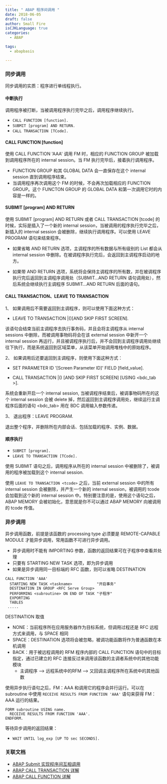 ```yaml
---
title: " ABAP 程序间调用 "
date: 2018-06-05
draft: false
author: Small Fire
isCJKLanguage: true
categories: 
  - ABAP

tags: 
  - abapbasis

---
```


### 同步调用

同步调用的实质：程序进行单线程执行。

#### 中断执行

调用程序被打断，当被调用程序执行完毕之后，调用程序继续执行。

- `CALL FUNCTION [function].`
- `SUBMIT [program] AND RETURN.`
- `CALL TRANSACTION [TCode].`

#### CALL FUNCTION [function]

使用 CALL FUNCTION 'AAA' 调用 FM 时，相应的 FUNCTION GROUP 被加载到调用程序所在的 internal session。当 FM 执行完毕后，接着执行调用程序。

- FUNCTION GROUP 和其 GLOBAL DATA 会一直保存在这个 internal session 直到调用程序结束。
- 当调用程序再次调用这个 FM 的时候，不会再次加载相应的 FUNCTION GROUP。这个 FUNCTON GROUP 的 GLOBAL DATA 和第一次调用它时的内容是一样的。

#### SUBMIT [program] AND RETURN

使用 SUBMIT [program] AND RETURN 或者 CALL TRANSACTION [tcode] 的时候，实际是插入了一个新的 internal session，当被调用的程序执行完毕之后，新插入的 internal session 会被删除，继续执行调用程序。可以使用 LEAVE PROGRAM 语句来结束程序。

- 如果省略 AND RETURN 选项，主调程序的所有数据与所有级别的 List 都会从 internal session 中删除。在被调程序执行完后，会返回到主调程序启动的地方。

- 如果带 AND RETURN 选项，系统将会保持主调程序的所有数，并在被调程序执行完后返回到主调程序调用处（SUBMIT…AND RETURN 语句调用处），然后系统会继续执行主调程序 SUBMIT…AND RETURN 后面的语句。

#### CALL TRANSACTION、LEAVE TO TRANSACTION

1、 如果调用后不需要返回到主调程序，则可以使用下面这种方式：

- LEAVE TO TRANSACTION |()[AND SKIP FIRST SCREEN].

该语句会结束当前主调程序去执行事务码，并且会将主调程序从 internal sessions 中删除，而被调用事物码将会在该 external session 中新开一个 internal session 再运行，并且被调程序执行后，并不会回到主调程序调用处继续往下执行，而是系统返回到区域菜单，从该菜单开始调用堆栈中的原始程序。

2、 如果调用后还要返回到主调程序，则使用下面这种方式：

- SET PARAMETER ID '[Screen Parameter ID]' FIELD [field_value].

- CALL TRANSACTION |()  [AND SKIP FIRST SCREEN] [USING <bdc_tab >].

系统会重新开启一个 internal session, 当被调程序结束后，被调事物码所在的这个 internal session 会被 delete 掉，然后返回到主调程序调用处，继续运行主调程序后面的语句 <bdc_tab> 用在 BDC 调用输入参数传递。

3、 退出程序：LEAVE PROGRAM.

退出整个程序，并删除所在内部会话、包括加载的程序、实例、数据。

#### 顺序执行

- `SUBMIT [program].`
- `LEAVE TO TRANSACTION [TCode].`

使用 SUBMIT 语句之后，调用程序从所在的 internal session 中被删除了，被调用的程序被加载到这个 internal session. 

使用 `LEAVE TO TRANSACTION <tcode>` 之后，当前 external session 中的所有 internal session 会被删除，并产生一个新的 internal session，被调用的 tcode 会加载到这个新的 internal session 中。特别要注意的是，使用这个语句之后，ABAP MEMORY 会被初始化，意思就是你不可以通过 ABAP MEMORY 向被调用的 tcode 传值。

### 异步调用

异步调用函数，前提是该函数的 processing type 必须要是 REMOTE-CAPABLE MODULE 才能异步调用，常用函数不可进行异步调用。

- 异步调用时不能有 IMPORTING 参数，函数的返回结果可在子程序中查看并处理
- 只要有 STARTING NEW TASK 选项，即为异步调用
- 如果是异步调用同一目标端的 RFC 函数，则可以省略 DESTINATION

```LS
CALL FUNCTION 'AAA' 
  STARTING NEW TASK <taskname>           "开启事务"
  DESTINATION IN GROUP <RFC Serve Group>
  PERFORMING <subroutine> ON END OF TASK "子程序"
  EXPORTING
  TABLES
 .....
```

DESTINATION 取值

- NONE：当前程序所在应用服务器作为目标系统，但调用过程还是 RFC 远程方式来调用，与 SPACE 相同
- SPACE：DESTINATION 选项将会被忽略，被调功能函数将作为普通函数在本机调用
- BACK：用于被远程调用的 RFM 程序内部的 CALL FUNCTION 语句中的目标指定，通过已建立的 RFC 连接反过来调用该函数的主调者系统中的其他功能模块
  - 主调程序 —> 远程系统中的RFM —> 又回调主调程序所在系统中的其他函数

使用异步执行语句之后，FM：AAA 和调用它的程序会并行运行。可以在 subroutine 中使用 `RECEIVE RESULTS FROM FUNCTION 'AAA'` 语句来获得 FM：AAA 运行的结果。

```ABAP
FORM subroutine USING name.
  RECEIVE RESULTS FROM FUNCTION 'AAA'.
ENDFORM.
```

 等待异步调用的返回结果：

- `WAIT UNTIL log_exp [UP TO sec SECONDS].`

### 关联文档

- [ABAP Submit 实现程序间互相调用](https://coldinfire.github.io/2018/ABAP_Submit/)
- [ABAP CALL TRANSACTION 详解](https://coldinfire.github.io/2018/ABAP_BDC/)
- [ABAP CALL FUNCTION 详解](https://coldinfire.github.io/2018/ABAP_RFC/)